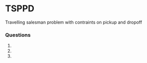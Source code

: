 # TSPPD
Travelling salesman problem with contraints on pickup and dropoff

### Questions
1. 
2. 
3. 

